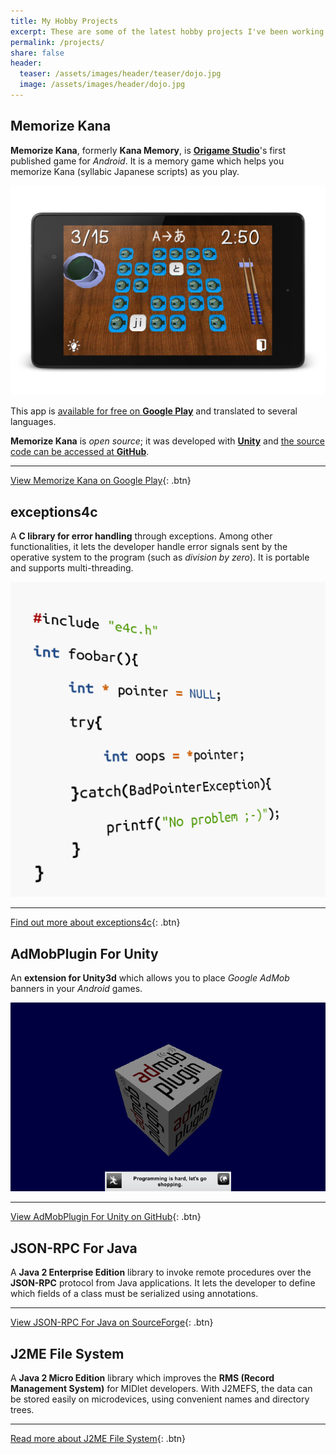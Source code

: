 ```yaml
---
title: My Hobby Projects
excerpt: These are some of the latest hobby projects I've been working on.
permalink: /projects/
share: false
header:
  teaser: /assets/images/header/teaser/dojo.jpg
  image: /assets/images/header/dojo.jpg
---
```



## Memorize Kana

**Memorize Kana**, formerly **Kana Memory**, is [**Origame Studio**](http://origamestudio.tumblr.com/)'s first published game for *Android*.
It is a memory game which helps you memorize Kana (syllabic Japanese scripts) as you play.

![](/assets/images/projects/kana-memory.png "Have fun studying Japanese! Play this memory game to learn Hiragana & Katakana")

This app is [available for free on **Google Play**](https://play.google.com/apps/testing/com.origamestudio.memorizekana) and translated to several languages.

**Memorize Kana** is *open source*; it was developed with [**Unity**](https://unity3d.com/ "Unity game development platform") and [the source code can be accessed at **GitHub**](https://github.com/OrigameStudio/KanaMemory).

---

[View Memorize Kana on Google Play](https://play.google.com/apps/testing/com.origamestudio.memorizekana){: .btn}


## exceptions4c

A **C library for error handling** through exceptions. Among other functionalities, it lets the developer handle error signals sent by the operative system to the program (such as *division by zero*). It is portable and supports multi-threading.

![](/assets/images/projects/exceptions4c.png "Bring the power of exceptions to your C applications with this tiny, portable library")

---

[Find out more about exceptions4c](http://exceptions4c.guillermo.in/){: .btn}


## AdMobPlugin For Unity

An **extension for Unity3d** which allows you to place *Google AdMob* banners in your *Android* games.

![](/assets/images/projects/admob-unity-plugin.png "Monetize your Unity games as from today!")

---

[View AdMobPlugin For Unity on GitHub](https://github.com/guillermocalvo/admob-unity-plugin){: .btn}


## JSON-RPC For Java

A **Java 2 Enterprise Edition** library to invoke remote procedures over the **JSON-RPC** protocol from Java applications. It lets the developer to define which fields of a class must be serialized using annotations.

---

[View JSON-RPC For Java on SourceForge](http://sourceforge.net/projects/jsonrpc4java/){: .btn}


## J2ME File System

A **Java 2 Micro Edition** library which improves the **RMS (Record Management System)** for MIDlet developers. With J2MEFS, the data can be stored easily on microdevices, using convenient names and directory trees.

---

[Read more about J2ME File System](http://j2mefs.sourceforge.net/){: .btn}
